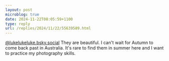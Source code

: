 ```yaml
---
layout: post
microblog: true
date: 2024-11-22T08:05:59+1100
type: reply
url: /replies/2024/11/22/55639589.html
---
```

<p><a href="http://lukelukeluke.bsky.social">@lukelukeluke.bsky.social</a> They are beautiful. I can't wait for Autumn to come back past in Australia. It's rare to find them in summer here and I want to practice my photography skills.</p>

